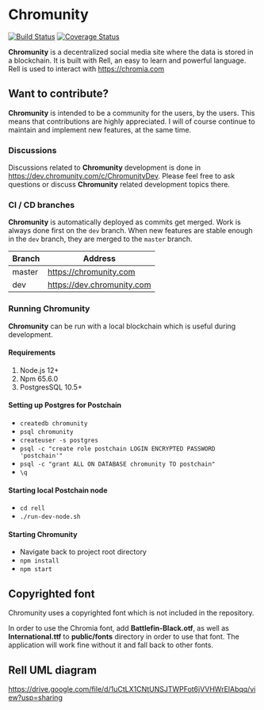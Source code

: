 # Chromunity
[![Build Status](https://travis-ci.org/snieking/chromunity.svg?branch=master)](https://travis-ci.org/snieking/chromunity) [![Coverage Status](https://coveralls.io/repos/github/snieking/chromunity/badge.svg?branch=dev)](https://coveralls.io/github/snieking/chromunity?branch=dev)

**Chromunity** is a decentralized social media site where the data is stored in a blockchain. It is built with Rell, an easy to learn and powerful language. Rell is used to interact with https://chromia.com

## Want to contribute?

**Chromunity** is intended to be a community for the users, by the users. This means that contributions are highly appreciated. 
I will of course continue to maintain and implement new features, at the same time.

### Discussions
Discussions related to **Chromunity** development is done in https://dev.chromunity.com/c/ChromunityDev. 
Please feel free to ask questions or discuss **Chromunity** related development topics there.

### CI / CD branches
**Chromunity** is automatically deployed as commits get merged. Work is always done first on the `dev` branch. 
When new features are stable enough in the `dev` branch, they are merged to the `master` branch.

| Branch | Address                    |
|--------|----------------------------|
| master | https://chromunity.com     |
| dev    | https://dev.chromunity.com |

### Running Chromunity

**Chromunity** can be run with a local blockchain which is useful during development.

#### Requirements
1. Node.js 12+
2. Npm 65.6.0
3. PostgresSQL 10.5+

#### Setting up Postgres for Postchain
* `createdb chromunity`
* `psql chromunity`
* `createuser -s postgres`
* `psql -c "create role postchain LOGIN ENCRYPTED PASSWORD 'postchain'"`
* `psql -c "grant ALL ON DATABASE chromunity TO postchain"`
* `\q`

#### Starting local Postchain node
* `cd rell`
* `./run-dev-node.sh`

#### Starting Chromunity
* Navigate back to project root directory
* `npm install`
* `npm start`

## Copyrighted font
Chromunity uses a copyrighted font which is not included in the repository.

In order to use the Chromia font, add **Battlefin-Black.otf**, as well as **International.ttf** to **public/fonts** directory in order to use that font. 
The application will work fine without it and fall back to other fonts.

## Rell UML diagram
https://drive.google.com/file/d/1uCtLX1CNtUNSJTWPFot6jVVHWrElAbqq/view?usp=sharing